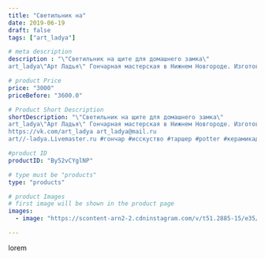 ```yaml
---
title: "Светильник на"
date: 2019-06-19
draft: false
tags: ["art_ladya"]

# meta description
description : "\"Светильник на щите для домашнего замка\" 
art_ladya\"Арт Ладья\" Гончарная мастерская в Нижнем Новгороде. Изготовление керамики и мастер//-классы по обучению."

# product Price
price: "3000"
priceBefore: "3600.0"

# Product Short Description
shortDescription: "\"Светильник на щите для домашнего замка\" 
art_ladya\"Арт Ладья\" Гончарная мастерская в Нижнем Новгороде. Изготовление керамики и мастер//-классы по обучению. 
https://vk.com/art_ladya art_ladya@mail.ru 
art//-ladya.Livemaster.ru #гончар #исскуство #таршер #potter #керамикадляинтерьера #керамикаручнаяработа #гончарнаямастерская #керамиканазаказ #handmade #свеча #керамика #candlestick #эксклюзивнаякерамика #painter #dishes #decor #ceramicar #nntoday #claygoods #замок #earthenware #ceramic #design #magic #candle #ceramicart #магия #светильник #clay #авторскаякерамика"

#product ID
productID: "By52vCYglNP"

# type must be "products"
type: "products"

# product Images
# first image will be shown in the product page
images:
  - image: "https://scontent-arn2-2.cdninstagram.com/v/t51.2885-15/e35/64506786_144597646714364_1354526348871279861_n.jpg?se=7&tp=1&_nc_ht=scontent-arn2-2.cdninstagram.com&_nc_cat=108&_nc_ohc=V05Sy_crJWAAX9UBRQL&ccb=7-4&oh=e4180cb1aa0a16726d322fd283a3b338&oe=60827C21&_nc_sid=86f79a&ig_cache_key=MjA2OTkyNjIzMDYzOTEzNzYxNQ%3D%3D.2-ccb7-4"

---
```

lorem
